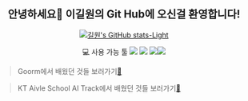 <div align="center">
 
## 안녕하세요👋 이길원의 Git Hub에 오신걸 환영합니다!

 [![길원's GitHub stats-Light](https://github-readme-stats.vercel.app/api?username=ROADwon&show_icons=true&theme=default#gh-light-mode-only)](https://github.com/ROADwon/github-readme-stats#gh-light-mode-only)
 
 
 :computer: 사용 가능 툴 
<a href="클릭시 이동할 링크" target="_blank"><img src="https://img.shields.io/badge/Python-3776AB?style=flat-square&logo=Python&logoColor=white"/></a> <a href="클릭시 이동할 링크" target="_blank"><img src="https://img.shields.io/badge/Arduino-00979D?style=flat-square&logo=Arduino&logoColor=white"/></a>
<a href="클릭시 이동할 링크" target="_blank"><img src="https://img.shields.io/badge/Django-092E20?style=flat-square&logo=Django&logoColor=white"/></a><a href="클릭시 이동할 링크" target="_blank"><img src="https://img.shields.io/badge/TensorFlow-FF6F00?style=flat-square&logo=TensorFlow&logoColor=white"/></a>
</div>

> Goorm에서 배웠던 것들 보러가기[🔖](https://github.com/ROADwon/Goorm_AI)
 
> KT Aivle School AI Track에서 배웠던 것들 보러가기[🔖](https://github.com/ROADwon/Aivle_3rd)

